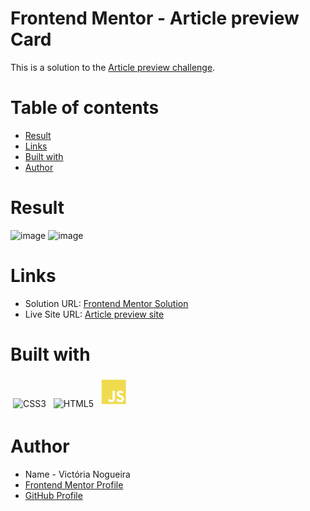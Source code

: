 # Frontend Mentor - Article preview Card 

This is a solution to the [Article preview challenge](https://www.frontendmentor.io/challenges/article-preview-component-dYBN_pYFT).

# Table of contents

- [Result](#result)
- [Links](#links)
- [Built with](#built-with)
- [Author](#author)

# Result

![image](https://github.com/victoriamnx/Article-Preview/assets/96449803/c6aa6c9c-bf0d-46c5-adef-636f04f343e2)
![image](https://github.com/victoriamnx/Article-Preview/assets/96449803/8b8b4ba9-544d-4363-b8ee-18dcbd194a4a)

# Links

- Solution URL: [Frontend Mentor Solution](https://www.frontendmentor.io/solutions/article-preview-_zYsWhxFq9)
- Live Site URL: [Article preview site](https://article-preview-hazel.vercel.app/)

# Built with

<img src="https://i.ibb.co/bLF1P6n/css-3.png" alt="CSS3" height="40" style="vertical-align:down; margin:4px"></a>
<img src="https://i.ibb.co/Ch4SDLV/html-1.png" alt="HTML5" height="40" style="vertical-align:down; margin:4px"></a>
<img src="https://raw.githubusercontent.com/devicons/devicon/master/icons/javascript/javascript-plain.svg" alt="JavaScript" height="40" style="vertical-align:down; margin:4px">

# Author

- Name - Victória Nogueira
- [Frontend Mentor Profile](https://www.frontendmentor.io/profile/victoriamnx)
- [GitHub Profile](https://github.com/victoriamnx)
